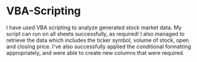 # VBA-Scripting
 I have used VBA scripting to analyze generated stock market data. 
 My script can run on all sheets successfully, as required! I also managed to retrieve the data which includes the ticker symbol, volume of stock, open and closing price. I've also successfully applied the conditional formatting appropriately, and were able to create new columns that were required.
